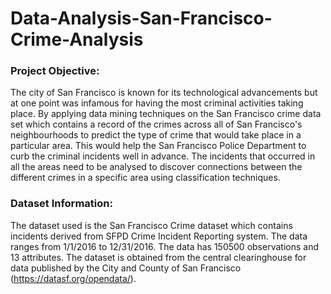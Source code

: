 # Data-Analysis-San-Francisco-Crime-Analysis

### Project Objective:
The city of San Francisco is known for its technological advancements but at one point was infamous for having the most criminal activities taking place. By applying data mining techniques on the San Francisco crime data set which contains a record of the crimes across all of San Francisco's neighbourhoods to predict the type of crime that would take place in a particular area. This would help the San Francisco Police Department to curb the criminal incidents well in advance. The incidents that occurred in all the areas need to be analysed to discover connections between the different crimes in a specific area using classification techniques.
### Dataset Information:
The dataset used is the San Francisco Crime dataset which contains incidents derived from SFPD Crime Incident Reporting system. The data ranges from 1/1/2016 to 12/31/2016. The data has 150500 observations and 13 attributes. The dataset is obtained from the central clearinghouse for data published by the City and County of San Francisco (https://datasf.org/opendata/).
